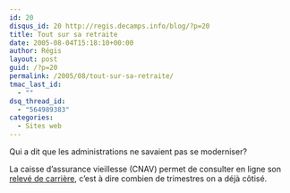 ```yaml
---
id: 20
disqus_id: 20 http://regis.decamps.info/blog/?p=20
title: Tout sur sa retraite
date: 2005-08-04T15:18:10+00:00
author: Régis
layout: post
guid: /?p=20
permalink: /2005/08/tout-sur-sa-retraite/
tmac_last_id:
  - ""
dsq_thread_id:
  - "564989383"
categories:
  - Sites web
---
```

Qui a dit que les administrations ne savaient pas se moderniser?

La caisse d’assurance vieillesse (CNAV) permet de consulter en ligne son  [relevé de carrière](https://www.retraite.cnav.fr/cgi-cnav/givehtm.exe?formhtm=/web/rel-index.htm&DEPT=), c’est à dire combien de trimestres on a déjà côtisé.
